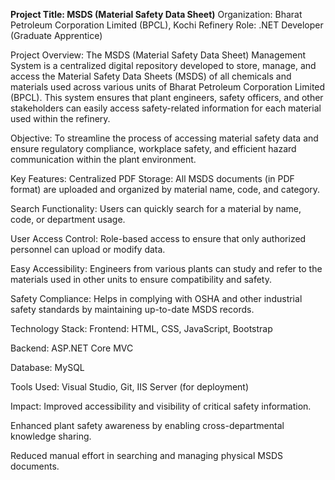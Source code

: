 **Project Title: MSDS (Material Safety Data Sheet)** 
Organization: Bharat Petroleum Corporation Limited (BPCL), Kochi Refinery
Role: .NET Developer (Graduate Apprentice)

Project Overview:
The MSDS (Material Safety Data Sheet) Management System is a centralized digital repository developed to store, manage, and access the Material Safety Data Sheets (MSDS) of all chemicals and materials used across various units of Bharat Petroleum Corporation Limited (BPCL). This system ensures that plant engineers, safety officers, and other stakeholders can easily access safety-related information for each material used within the refinery.

Objective:
To streamline the process of accessing material safety data and ensure regulatory compliance, workplace safety, and efficient hazard communication within the plant environment.

Key Features:
Centralized PDF Storage: All MSDS documents (in PDF format) are uploaded and organized by material name, code, and category.

Search Functionality: Users can quickly search for a material by name, code, or department usage.

User Access Control: Role-based access to ensure that only authorized personnel can upload or modify data.

Easy Accessibility: Engineers from various plants can study and refer to the materials used in other units to ensure compatibility and safety.

Safety Compliance: Helps in complying with OSHA and other industrial safety standards by maintaining up-to-date MSDS records.

Technology Stack:
Frontend: HTML, CSS, JavaScript, Bootstrap

Backend: ASP.NET Core MVC

Database: MySQL

Tools Used: Visual Studio, Git, IIS Server (for deployment)

Impact:
Improved accessibility and visibility of critical safety information.

Enhanced plant safety awareness by enabling cross-departmental knowledge sharing.

Reduced manual effort in searching and managing physical MSDS documents.
